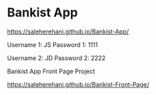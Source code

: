 # Bankist App

 https://saleherehani.github.io/Bankist-App/
 
 Username 1: JS
 Password 1: 1111
 
 Username 2: JD
 Password 2: 2222
 
 Bankist App Front Page Project 
 
 https://saleherehani.github.io/Bankist-Front-Page/
 
